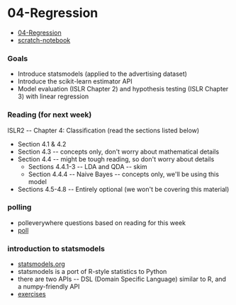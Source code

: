 
# 04-Regression

* [04-Regression](https://colab.research.google.com/drive/1ahLWDnas4fhwvIcDX8WulpLuxI5Eccoo?usp=sharing)
* [scratch-notebook](https://colab.research.google.com/drive/1H4sj-XdST_PqBXQTrkutsamSFrOs2wNG?usp=sharing)

### Goals

* Introduce statsmodels (applied to the advertising dataset)
* Introduce the scikit-learn estimator API 
* Model evaluation (ISLR Chapter 2) and hypothesis testing (ISLR Chapter 3) with linear regression

### Reading (for next week)

ISLR2 -- Chapter 4: Classification (read the sections listed below)

* Section 4.1 & 4.2
* Section 4.3 -- concepts only, don't worry about mathematical details
* Section 4.4 -- might be tough reading, so don't worry about details
  * Sections 4.4.1-3 -- LDA and QDA -- skim
  * Section 4.4.4 -- Naive Bayes -- concepts only, we'll be using this model
* Sections 4.5-4.8 -- Entirely optional (we won't be covering this material)

### polling

* polleverywhere questions based on reading for this week 
* [poll](poll.md)

### introduction to statsmodels

* [statsmodels.org](https://www.statsmodels.org/stable/index.html)
* statsmodels is a port of R-style statistics to Python
* there are two APIs -- DSL (Domain Specific Language) similar to R, and a numpy-friendly API
* [exercises](statsmodels.md)
